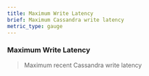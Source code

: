```yaml
---
title: Maximum Write Latency
brief: Maximum Cassandra write latency
metric_type: gauge
---
```

### Maximum Write Latency

> Maximum recent Cassandra write latency
